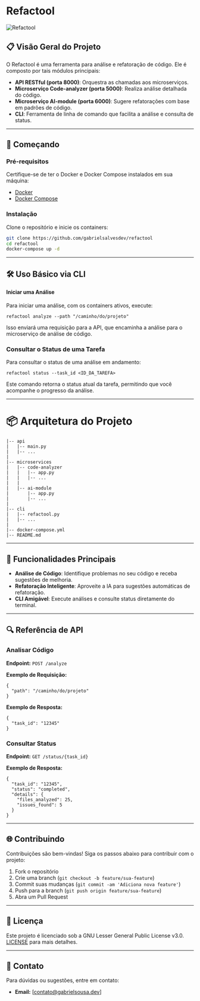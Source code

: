 # Refactool

![Refactool](https://img.shields.io/badge/Refactool-API-green)

## 📋 Visão Geral do Projeto

O Refactool é uma ferramenta para análise e refatoração de código. Ele é composto por tais módulos principais:

- **API RESTful (porta 8000)**: Orquestra as chamadas aos microserviços.
- **Microserviço Code-analyzer (porta 5000)**: Realiza análise detalhada do código.
- **Microserviço AI-module (porta 6000)**: Sugere refatorações com base em padrões de código.
- **CLI**: Ferramenta de linha de comando que facilita a análise e consulta de status.


----



## 🚀 Começando

### Pré-requisitos

Certifique-se de ter o Docker e Docker Compose instalados em sua máquina:

- [Docker](https://www.docker.com/get-started)
- [Docker Compose](https://docs.docker.com/compose/install/)

### Instalação

Clone o repositório e inicie os containers:

```sh
git clone https://github.com/gabrielsalvesdev/refactool
cd refactool
docker-compose up -d

```

----------


## 🛠️ Uso Básico via CLI

#### Iniciar uma Análise

Para iniciar uma análise, com os containers ativos, execute:

```
refactool analyze --path "/caminho/do/projeto"
```

Isso enviará uma requisição para a API, que encaminha a análise para o microserviço de análise de código.

### Consultar o Status de uma Tarefa

Para consultar o status de uma análise em andamento:


```
refactool status --task_id <ID_DA_TAREFA>
```

Este comando retorna o status atual da tarefa, permitindo que você acompanhe o progresso da análise.

----------



# 📦 Arquitetura do Projeto


```
|-- api
|   |-- main.py
|   |-- ...
|
|-- microservices
|   |-- code-analyzer
|   |   |-- app.py
|   |   |-- ...
|   |
|   |-- ai-module
|       |-- app.py
|       |-- ...
|
|-- cli
|   |-- refactool.py
|   |-- ...
|
|-- docker-compose.yml
|-- README.md

```

----------

## 🌟 Funcionalidades Principais

-   **Análise de Código**: Identifique problemas no seu código e receba sugestões de melhoria.
-   **Refatoração Inteligente**: Aproveite a IA para sugestões automáticas de refatoração.
-   **CLI Amigável**: Execute análises e consulte status diretamente do terminal.

----------

## 🔍 Referência de API

### Analisar Código

**Endpoint:**  `POST /analyze`

**Exemplo de Requisição:**

```
{
  "path": "/caminho/do/projeto"
}
```

**Exemplo de Resposta:**

```
{
  "task_id": "12345"
}
```

### Consultar Status

**Endpoint:**  `GET /status/{task_id}`

**Exemplo de Resposta:**

```
{
  "task_id": "12345",
  "status": "completed",
  "details": {
    "files_analyzed": 25,
    "issues_found": 5
  }
}
```

----------

## 🌐 Contribuindo

Contribuições são bem-vindas! Siga os passos abaixo para contribuir com o projeto:

1.  Fork o repositório
2.  Crie uma branch (`git checkout -b feature/sua-feature`)
3.  Commit suas mudanças (`git commit -am 'Adiciona nova feature'`)
4.  Push para a branch (`git push origin feature/sua-feature`)
5.  Abra um Pull Request

----------

## 📄 Licença

Este projeto é licenciado sob a GNU Lesser General Public License v3.0.  [LICENSE]([https://github.com/gabrielsalvesdev/refactool/blob/main/LICENCE)  para mais detalhes.

----------

## 💬 Contato

Para dúvidas ou sugestões, entre em contato:

-   **Email:**  [[contato@gabrielsousa.dev](mailto:contato@gabrielsousa.dev)]
